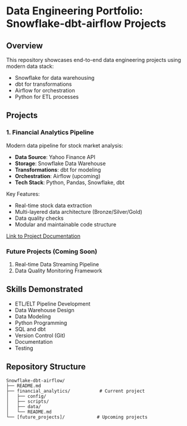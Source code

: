 # Data Engineering Portfolio: Snowflake-dbt-airflow Projects

## Overview
This repository showcases end-to-end data engineering projects using modern data stack:
- Snowflake for data warehousing
- dbt for transformations
- Airflow for orchestration
- Python for ETL processes

## Projects

### 1. Financial Analytics Pipeline
Modern data pipeline for stock market analysis:
- **Data Source**: Yahoo Finance API
- **Storage**: Snowflake Data Warehouse
- **Transformations**: dbt for modeling
- **Orchestration**: Airflow (upcoming)
- **Tech Stack**: Python, Pandas, Snowflake, dbt

Key Features:
- Real-time stock data extraction
- Multi-layered data architecture (Bronze/Silver/Gold)
- Data quality checks
- Modular and maintainable code structure

[Link to Project Documentation](./financial_analytics/README.md)

### Future Projects (Coming Soon)
1. Real-time Data Streaming Pipeline
2. Data Quality Monitoring Framework

## Skills Demonstrated
- ETL/ELT Pipeline Development
- Data Warehouse Design
- Data Modeling
- Python Programming
- SQL and dbt
- Version Control (Git)
- Documentation
- Testing

## Repository Structure
```
Snowflake-dbt-airflow/
├── README.md
├── financial_analytics/           # Current project
│   ├── config/
│   ├── scripts/
│   ├── data/
│   └── README.md
└── [future_projects]/            # Upcoming projects
```